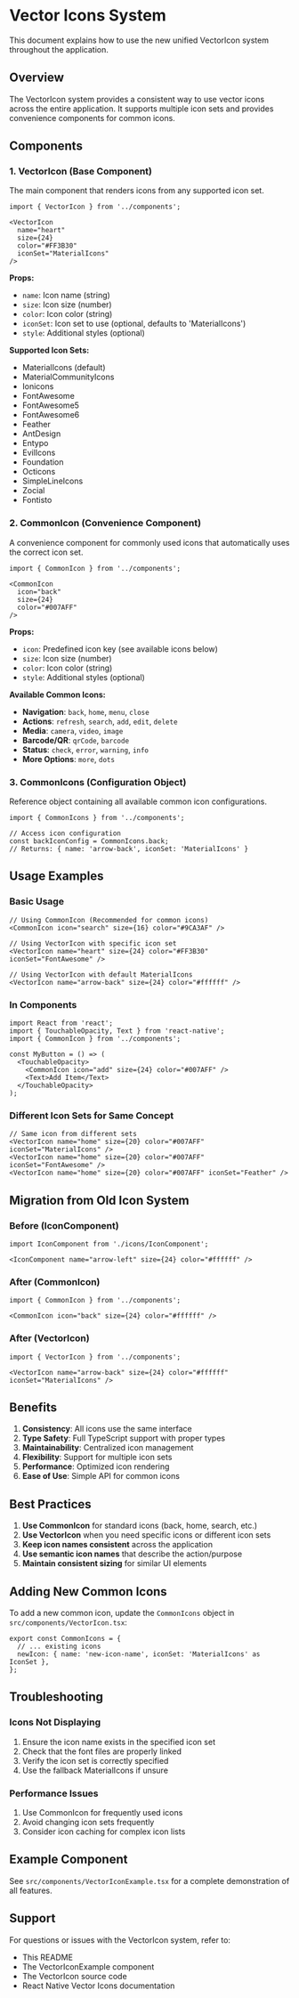 # Vector Icons System

This document explains how to use the new unified VectorIcon system throughout the application.

## Overview

The VectorIcon system provides a consistent way to use vector icons across the entire application. It supports multiple icon sets and provides convenience components for common icons.

## Components

### 1. VectorIcon (Base Component)

The main component that renders icons from any supported icon set.

```tsx
import { VectorIcon } from '../components';

<VectorIcon 
  name="heart" 
  size={24} 
  color="#FF3B30" 
  iconSet="MaterialIcons" 
/>
```

**Props:**
- `name`: Icon name (string)
- `size`: Icon size (number)
- `color`: Icon color (string)
- `iconSet`: Icon set to use (optional, defaults to 'MaterialIcons')
- `style`: Additional styles (optional)

**Supported Icon Sets:**
- MaterialIcons (default)
- MaterialCommunityIcons
- Ionicons
- FontAwesome
- FontAwesome5
- FontAwesome6
- Feather
- AntDesign
- Entypo
- EvilIcons
- Foundation
- Octicons
- SimpleLineIcons
- Zocial
- Fontisto

### 2. CommonIcon (Convenience Component)

A convenience component for commonly used icons that automatically uses the correct icon set.

```tsx
import { CommonIcon } from '../components';

<CommonIcon 
  icon="back" 
  size={24} 
  color="#007AFF" 
/>
```

**Props:**
- `icon`: Predefined icon key (see available icons below)
- `size`: Icon size (number)
- `color`: Icon color (string)
- `style`: Additional styles (optional)

**Available Common Icons:**
- **Navigation**: `back`, `home`, `menu`, `close`
- **Actions**: `refresh`, `search`, `add`, `edit`, `delete`
- **Media**: `camera`, `video`, `image`
- **Barcode/QR**: `qrCode`, `barcode`
- **Status**: `check`, `error`, `warning`, `info`
- **More Options**: `more`, `dots`

### 3. CommonIcons (Configuration Object)

Reference object containing all available common icon configurations.

```tsx
import { CommonIcons } from '../components';

// Access icon configuration
const backIconConfig = CommonIcons.back;
// Returns: { name: 'arrow-back', iconSet: 'MaterialIcons' }
```

## Usage Examples

### Basic Usage

```tsx
// Using CommonIcon (Recommended for common icons)
<CommonIcon icon="search" size={16} color="#9CA3AF" />

// Using VectorIcon with specific icon set
<VectorIcon name="heart" size={24} color="#FF3B30" iconSet="FontAwesome" />

// Using VectorIcon with default MaterialIcons
<VectorIcon name="arrow-back" size={24} color="#ffffff" />
```

### In Components

```tsx
import React from 'react';
import { TouchableOpacity, Text } from 'react-native';
import { CommonIcon } from '../components';

const MyButton = () => (
  <TouchableOpacity>
    <CommonIcon icon="add" size={24} color="#007AFF" />
    <Text>Add Item</Text>
  </TouchableOpacity>
);
```

### Different Icon Sets for Same Concept

```tsx
// Same icon from different sets
<VectorIcon name="home" size={20} color="#007AFF" iconSet="MaterialIcons" />
<VectorIcon name="home" size={20} color="#007AFF" iconSet="FontAwesome" />
<VectorIcon name="home" size={20} color="#007AFF" iconSet="Feather" />
```

## Migration from Old Icon System

### Before (IconComponent)
```tsx
import IconComponent from './icons/IconComponent';

<IconComponent name="arrow-left" size={24} color="#ffffff" />
```

### After (CommonIcon)
```tsx
import { CommonIcon } from '../components';

<CommonIcon icon="back" size={24} color="#ffffff" />
```

### After (VectorIcon)
```tsx
import { VectorIcon } from '../components';

<VectorIcon name="arrow-back" size={24} color="#ffffff" iconSet="MaterialIcons" />
```

## Benefits

1. **Consistency**: All icons use the same interface
2. **Type Safety**: Full TypeScript support with proper types
3. **Maintainability**: Centralized icon management
4. **Flexibility**: Support for multiple icon sets
5. **Performance**: Optimized icon rendering
6. **Ease of Use**: Simple API for common icons

## Best Practices

1. **Use CommonIcon** for standard icons (back, home, search, etc.)
2. **Use VectorIcon** when you need specific icons or different icon sets
3. **Keep icon names consistent** across the application
4. **Use semantic icon names** that describe the action/purpose
5. **Maintain consistent sizing** for similar UI elements

## Adding New Common Icons

To add a new common icon, update the `CommonIcons` object in `src/components/VectorIcon.tsx`:

```tsx
export const CommonIcons = {
  // ... existing icons
  newIcon: { name: 'new-icon-name', iconSet: 'MaterialIcons' as IconSet },
};
```

## Troubleshooting

### Icons Not Displaying
1. Ensure the icon name exists in the specified icon set
2. Check that the font files are properly linked
3. Verify the icon set is correctly specified
4. Use the fallback MaterialIcons if unsure

### Performance Issues
1. Use CommonIcon for frequently used icons
2. Avoid changing icon sets frequently
3. Consider icon caching for complex icon lists

## Example Component

See `src/components/VectorIconExample.tsx` for a complete demonstration of all features.

## Support

For questions or issues with the VectorIcon system, refer to:
- This README
- The VectorIconExample component
- The VectorIcon source code
- React Native Vector Icons documentation
